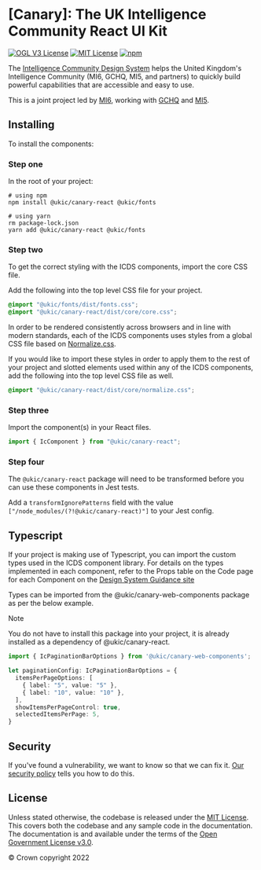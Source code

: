 # [Canary]: The UK Intelligence Community React UI Kit

[![OGL V3 License](https://img.shields.io/badge/license-OGLv3-blue.svg)](https://github.com/mi6/ic-design-system/tree/main/LICENSE)
[![MIT License](https://img.shields.io/badge/license-MIT-blue.svg)](https://github.com/mi6/ic-design-system/tree/main/LICENSE)
[![npm](https://img.shields.io/npm/v/@ukic/canary-react.svg)](https://npmjs.com/package/@ukic/canary-react)

The [Intelligence Community Design System](https://design.sis.gov.uk) helps the United Kingdom's Intelligence Community (MI6, GCHQ, MI5, and partners) to quickly build powerful capabilities that are accessible and easy to use.

This is a joint project led by [MI6](https://www.sis.gov.uk), working with [GCHQ](https://www.gchq.gov.uk) and [MI5](https://www.mi5.gov.uk).

## Installing

To install the components:

### Step one

In the root of your project:

```shell
# using npm
npm install @ukic/canary-react @ukic/fonts

# using yarn
rm package-lock.json
yarn add @ukic/canary-react @ukic/fonts
```

### Step two

To get the correct styling with the ICDS components, import the core CSS file.

Add the following into the top level CSS file for your project.

```css
@import "@ukic/fonts/dist/fonts.css";
@import "@ukic/canary-react/dist/core/core.css";
```

In order to be rendered consistently across browsers and in line with modern standards, each of the ICDS components uses styles from a global CSS file based on [Normalize.css](https://necolas.github.io/normalize.css/). 

If you would like to import these styles in order to apply them to the rest of your project and slotted elements used within any of the ICDS components, add the following into the top level CSS file as well.

```css
@import "@ukic/canary-react/dist/core/normalize.css";
```

### Step three

Import the component(s) in your React files.

```jsx
import { IcComponent } from "@ukic/canary-react";
```

### Step four

The `@ukic/canary-react` package will need to be transformed before you can use these components in Jest tests.

Add a `transformIgnorePatterns` field with the value `["/node_modules/(?!@ukic/canary-react)"]` to your Jest config.

## Typescript

If your project is making use of Typescript, you can import the custom types used in the ICDS component library. For details on the types implemented in each component, refer to the Props table on the Code page for each Component on the [Design System Guidance site](https://design.sis.gov.uk/components/select/code)

Types can be imported from the @ukic/canary-web-components package as per the below example. 

> [!NOTE]  
> You do not have to install this package into your project, it is already installed as a dependency of @ukic/canary-react. 

```ts
import { IcPaginationBarOptions } from '@ukic/canary-web-components';

let paginationConfig: IcPaginationBarOptions = {
  itemsPerPageOptions: [
    { label: "5", value: "5" },
    { label: "10", value: "10" },
  ],
  showItemsPerPageControl: true,
  selectedItemsPerPage: 5,
}
```

## Security

If you've found a vulnerability, we want to know so that we can fix it. [Our security policy](https://github.com/mi6/ic-ui-kit/blob/main/SECURITY.md) tells you how to do this.

## License

Unless stated otherwise, the codebase is released under the [MIT License](https://opensource.org/licenses/MIT). This covers both the codebase and any sample code in the documentation. The documentation is and available under the terms of the [Open Government License v3.0](https://www.nationalarchives.gov.uk/doc/open-government-licence/version/3/).

© Crown copyright 2022